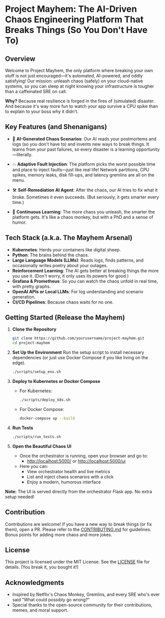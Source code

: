 
# Project Mayhem: The AI-Driven Chaos Engineering Platform That Breaks Things (So You Don't Have To)


## Overview

Welcome to Project Mayhem, the only platform where breaking your own stuff is not just encouraged—it's automated, AI-powered, and oddly satisfying! Our mission: unleash chaos (safely) on your cloud-native systems, so you can sleep at night knowing your infrastructure is tougher than a caffeinated SRE on call.

**Why?** Because real resilience is forged in the fires of (simulated) disaster. And because it's way more fun to watch your app survive a CPU spike than to explain to your boss why it didn't.


## Key Features (and Shenanigans)

- 🤖 **AI-Generated Chaos Scenarios**: Our AI reads your postmortems and logs (so you don't have to) and invents new ways to break things. It learns from your past failures, so every disaster is a learning opportunity—literally.

- 💥 **Adaptive Fault Injection**: The platform picks the worst possible time and place to inject faults—just like real life! Network partitions, CPU spikes, memory leaks, disk fill-ups, and latency gremlins are all on the menu.

- 🛠️ **Self-Remediation AI Agent**: After the chaos, our AI tries to fix what it broke. Sometimes it even succeeds. (But seriously, it gets smarter every time.)

- 🔄 **Continuous Learning**: The more chaos you unleash, the smarter the platform gets. It's like a chaos monkey, but with a PhD and a sense of humor.


## Tech Stack (a.k.a. The Mayhem Arsenal)

- **Kubernetes**: Herds your containers like digital sheep.
- **Python**: The brains behind the chaos.
- **Large Language Models (LLMs)**: Reads logs, finds patterns, and occasionally writes poetry about your outages.
- **Reinforcement Learning**: The AI gets better at breaking things the more you use it. (Don't worry, it only uses its powers for good.)
- **Grafana & Prometheus**: So you can watch the chaos unfold in real time, with pretty graphs.
- **OpenAI APIs or Local LLMs**: For log understanding and scenario generation.
- **CI/CD Pipelines**: Because chaos waits for no one.



## Getting Started (Release the Mayhem)

1. **Clone the Repository**
   ```sh
   git clone https://github.com/yourusername/project-mayhem.git
   cd project-mayhem
   ```

2. **Set Up the Environment**
   Run the setup script to install necessary dependencies (or just use Docker Compose if you like living on the edge).
   ```sh
   ./scripts/setup_env.sh
   ```

3. **Deploy to Kubernetes or Docker Compose**
   - For Kubernetes:
     ```sh
     ./scripts/deploy_k8s.sh
     ```
   - For Docker Compose:
     ```sh
     docker-compose up --build
     ```

4. **Run Tests**
   ```sh
   ./scripts/run_tests.sh
   ```

5. **Open the Beautiful Chaos UI**
   - Once the orchestrator is running, open your browser and go to:
     - [http://localhost:5000/](http://localhost:5000/) or [http://localhost:5000/ui](http://localhost:5000/ui)
   - Here you can:
     - View orchestrator health and live metrics
     - List and inject chaos scenarios with a click
     - Enjoy a modern, humorous interface

**Note:** The UI is served directly from the orchestrator Flask app. No extra setup needed!


## Contribution

Contributions are welcome! If you have a new way to break things (or fix them), open a PR. Please refer to the [CONTRIBUTING.md](docs/CONTRIBUTING.md) for guidelines. Bonus points for adding more chaos and more jokes.


## License

This project is licensed under the MIT License. See the [LICENSE](LICENSE) file for details. (You break it, you bought it!)


## Acknowledgments

- Inspired by Netflix's Chaos Monkey, Gremlins, and every SRE who's ever said "What could possibly go wrong?"
- Special thanks to the open-source community for their contributions, memes, and moral support.